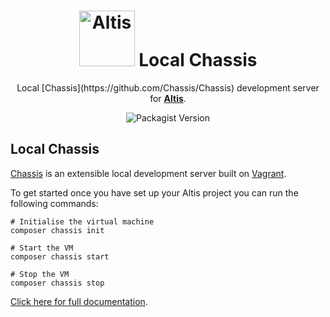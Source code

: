 <h1 align="center"><img src="https://make.hmn.md/altis/Altis-logo.svg" width="89" alt="Altis" /> Local Chassis</h1>

<p align="center">Local [Chassis](https://github.com/Chassis/Chassis) development server for <strong><a href="https://altis-dxp.com/">Altis</a></strong>.</p>

<p align="center"><img alt="Packagist Version" src="https://img.shields.io/packagist/v/altis/local-chassis.svg"></p>

## Local Chassis

[Chassis](https://github.com/Chassis/Chassis) is an extensible local development server built on [Vagrant](https://www.vagrantup.com/). 

To get started once you have set up your Altis project you can run the following commands:

```
# Initialise the virtual machine 
composer chassis init

# Start the VM
composer chassis start

# Stop the VM
composer chassis stop
```

[Click here for full documentation](./docs).
